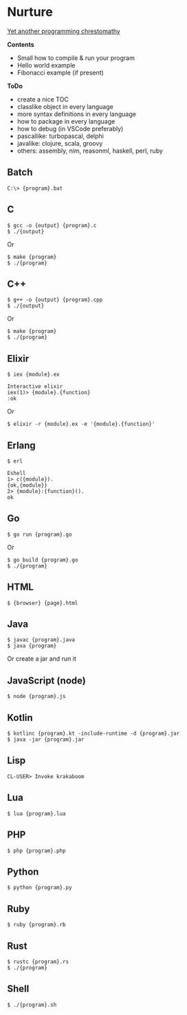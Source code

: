 # Nurture

[Yet another programming chrestomathy](http://www.rosettacode.org)

**Contents**

- Small how to compile & run your program
- Hello world example
- Fibonacci example (if present)

**ToDo**

- create a nice TOC
- classlike object in every language
- more syntax definitions in every language
- how to package in every language
- how to debug (in VSCode preferably)
- pascallike: turbopascal, delphi
- javalike: clojure, scala, groovy
- others: assembly, nim, reasonml, haskell, perl, ruby

## Batch

```
C:\> {program}.bat
```

## C

```
$ gcc -o {output} {program}.c
$ ./{output}
```
Or
```
$ make {program}
$ ./{program}
```

## C++

```
$ g++ -o {output} {program}.cpp
$ ./{output}
```
Or
```
$ make {program}
$ ./{program}
```

## Elixir

```
$ iex {module}.ex

Interactive elixir
iex(1)> {module}.{function}
:ok
```
Or
```
$ elixir -r {module}.ex -e '{module}.{function}'
```

## Erlang

```
$ erl

Eshell
1> c({module}).
{ok,{module}}
2> {module}:{function}().
ok
```

## Go

```
$ go run {program}.go
```
Or
```
$ go build {program}.go
$ ./{program}
```

## HTML

```
$ {browser} {page}.html
```

## Java

```
$ javac {program}.java
$ java {program}
```

Or create a jar and run it

## JavaScript (node)

```
$ node {program}.js
```

## Kotlin

```
$ kotlinc {program}.kt -include-runtime -d {program}.jar
$ java -jar {program}.jar
```

## Lisp

```
CL-USER> Invoke krakaboom
```

## Lua

```
$ lua {program}.lua
```

## PHP

```
$ php {program}.php
```

## Python

```
$ python {program}.py
```

## Ruby

```
$ ruby {program}.rb
```

## Rust

```
$ rustc {program}.rs
$ ./{program}
```

## Shell

```
$ ./{program}.sh
```
